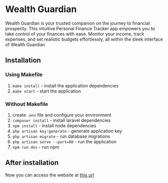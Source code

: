 # Wealth Guardian

Wealth Guardian is your trusted companion on the journey to financial prosperity. This intuitive Personal Finance Tracker app empowers you to take control of your finances with ease. Monitor your income, track expenses, and set realistic budgets effortlessly, all within the sleek interface of Wealth Guardian

## Installation

### Using Makefile

1. `make install` - install the application dependencies
2. `make start` - start the application

### Without Makefile

1. create `.env` file and configure your environment
2. `composer install` - install laravel dependencies
3. `npm install` - install node dependencies
4. `php artisan key:generate` - generate application key
5. `php artisan migrate` - run database migrations
6. `php artisan serve --port=80` - run the application
7. `npm run dev` - run npm

## After installation

Now you can access the website at [this url](https://localhost:80)
